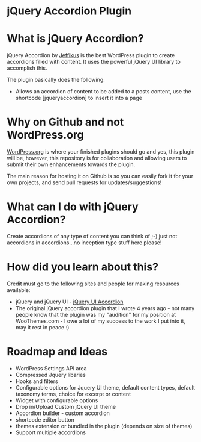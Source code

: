 jQuery Accordion Plugin
=====

# What is jQuery Accordion?

jQuery Accordion by [Jeffikus](http://jeffikus.com/ "Jeffikus") is the best WordPress plugin to create accordions filled with content. It uses the powerful jQuery UI library to accomplish this.

The plugin basically does the following:

* Allows an accordion of content to be added to a posts content, use the shortcode [jqueryaccordion] to insert it into a page

# Why on Github and not WordPress.org

[WordPress.org](http://wordpress.org/ "WordPress") is where your finished plugins should go and yes, this plugin will be, however, this repository is for collaboration and allowing users to submit their own enhancements towards the plugin.

The main reason for hosting it on Github is so you can easily fork it for your own projects, and send pull requests for updates/suggestions!

# What can I do with jQuery Accordion?

Create accordions of any type of content you can think of ;-) just not accordions in accordions...no inception type stuff here please!

# How did you learn about this?

Credit must go to the following sites and people for making resources available:

* jQuery and jQuery UI - [jQuery UI Accordion](http://jqueryui.com/accordion/ "jQuery UI Accordion")
* The original jQuery accordion plugin that I wrote 4 years ago - not many people know that the plugin was my "audition" for my position at WooThemes.com - I owe a lot of my success to the work I put into it, may it rest in peace :)

# Roadmap and Ideas

* WordPress Settings API area
* Compressed Jquery libaries
* Hooks and filters
* Configurable options for Jquery UI theme, default content types, default taxonomy terms, choice for excerpt or content
* Widget with configurable options
* Drop in/Upload Custom jQuery UI theme
* Accordion builder - custom accordion
* shortcode editor button
* themes extension or bundled in the plugin (depends on size of themes)
* Support multiple accordions